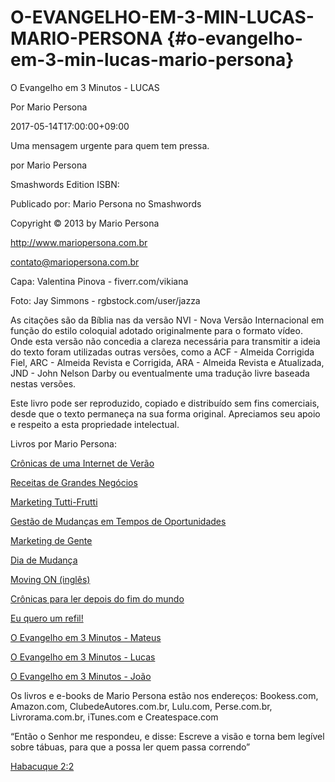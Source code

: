 # O-EVANGELHO-EM-3-MIN-LUCAS-MARIO-PERSONA {#o-evangelho-em-3-min-lucas-mario-persona}

O Evangelho em 3 Minutos - LUCAS

Por Mario Persona

2017-05-14T17:00:00+09:00

Uma mensagem urgente para quem tem pressa.

por Mario Persona

Smashwords Edition ISBN:

Publicado por: Mario Persona no Smashwords

Copyright © 2013 by Mario Persona

http://www.mariopersona.com.br

contato@mariopersona.com.br

Capa: Valentina Pinova - fiverr.com/vikiana

Foto: Jay Simmons - rgbstock.com/user/jazza

As citações são da Bíblia nas da versão NVI - Nova Versão Internacional em função do estilo coloquial adotado originalmente para o formato vídeo. Onde esta versão não concedia a clareza necessária para transmitir a ideia do texto foram utilizadas outras versões, como a ACF - Almeida Corrigida Fiel, ARC - Almeida Revista e Corrigida, ARA - Almeida Revista e Atualizada, JND - John Nelson Darby ou eventualmente uma tradução livre baseada nestas versões.

Este livro pode ser reproduzido, copiado e distribuído sem fins comerciais, desde que o texto permaneça na sua forma original. Apreciamos seu apoio e respeito a esta propriedade intelectual.

Livros por Mario Persona:

[Crônicas de uma Internet de Verão](http://clubedeautores.com.br/book:5494--Cronicas_de_uma_Internet_de_verao)

[Receitas de Grandes Negócios](http://clubedeautores.com.br/book:4558--Receitas_de_Grandes_Negocios)

[Marketing Tutti-Frutti](http://clubedeautores.com.br/book:1544--Marketing_Tutti_Frutti)

[Gestão de Mudanças em Tempos de Oportunidades](http://clubedeautores.com.br/book/%3C2336--GESTAO_DE_MUDANCAS%3E%3C:2336--GESTAO_DE_MUDANCAS%3E)

[Marketing de Gente](http://clubedeautores.com.br/book:1630--Marketing_de_Gente)

[Dia de Mudança](http://clubedeautores.com.br/book:148043--Dia_de_Mudanca)

[Moving ON (inglês)](http://books.google.com.br/books/about/Moving_On.html?id=TFK7f5an17cC&redir_esc=y)

[Crônicas para ler depois do fim do mundo](http://clubedeautores.com.br/book:148063--Cronicas_para_ler_depois_do_fim_do_mundo)

[Eu quero um refil!](http://clubedeautores.com.br/book:149456--Eu_quero_um_refil)

[O Evangelho em 3 Minutos - Mateus](https://clubedeautores.com.br/book:149789--O_Evangelho_em_3_Minutos__MATEUS)

[O Evangelho em 3 Minutos - Lucas](https://clubedeautores.com.br/book:149789--O_Evangelho_em_3_Minutos__LUCAS)

[O Evangelho em 3 Minutos - João](https://clubedeautores.com.br/book:150594--O_Evangelho_em_3_Minutos__JOAO)

Os livros e e-books de Mario Persona estão nos endereços: Bookess.com, Amazon.com, ClubedeAutores.com.br, Lulu.com, Perse.com.br, Livrorama.com.br, iTunes.com e Createspace.com

“Então o Senhor me respondeu, e disse: Escreve a visão e torna bem legível sobre tábuas, para que a possa ler quem passa correndo”

[Habacuque 2:2](http://bibliaonline.com.br/acf/hc/2/2)